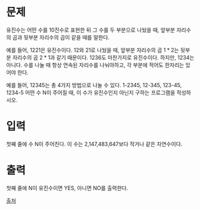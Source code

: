 # 문제

유진수는 어떤 수를 10진수로 표현한 뒤 그 수를 두 부분으로 나눴을 때, 앞부분 자리수의 곱과 뒷부분 자리수의 곱이 같을 때를 말한다.

예를 들어, 1221은 유진수이다. 12와 21로 나눴을 때, 앞부분 자리수의 곱 $1 * 2$는 뒷부분 자리수의 곱 $2 * 1$과 같기 때문이다. 1236도 마찬가지로 유진수이다. 하지만, 1234는 아니다. 수를 나눌 때 항상 연속된 자리수를 나눠야하고, 각 부분에 적어도 한자리는 있어야 한다.

예를 들어, 12345는 총 4가지 방법으로 나눌 수 있다. 1-2345, 12-345, 123-45, 1234-5 어떤 수 N이 주어질 때, 이 수가 유진수인지 아닌지 구하는 프로그램을 작성하시오.

# 입력

첫째 줄에 수 N이 주어진다. 이 수는 2,147,483,647보다 작거나 같은 자연수이다.

# 출력

첫째 줄에 N이 유진수이면 YES, 아니면 NO를 출력한다.

[출처](https://www.acmicpc.net/problem/1356)
